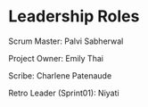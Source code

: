 # Leadership Roles

Scrum Master: Palvi Sabherwal

Project Owner: Emily Thai 

Scribe: Charlene Patenaude

Retro Leader (Sprint01): Niyati
